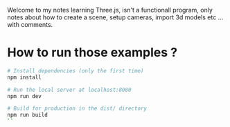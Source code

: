 Welcome to my notes learning Three.js, isn't a functionall program, only notes about how to create a scene,
setup cameras, import 3d models etc ... with comments.

# How to run those examples ?

```bash
# Install dependencies (only the first time)
npm install

# Run the local server at localhost:8080
npm run dev

# Build for production in the dist/ directory
npm run build
``
```